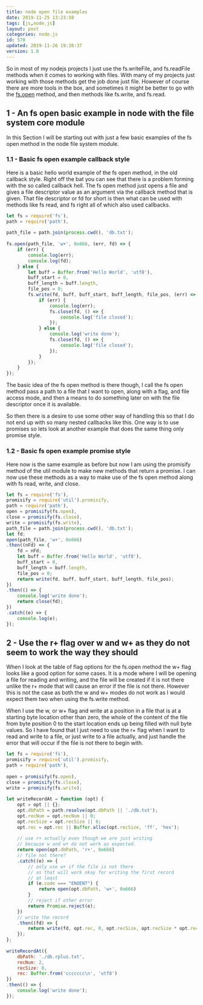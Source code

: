 ```yaml
---
title: node open file examples
date: 2019-11-25 13:23:58
tags: [js,node.js]
layout: post
categories: node.js
id: 570
updated: 2019-11-26 19:38:37
version: 1.8
---
```


So in most of my nodejs projects I just use the fs.writeFile, and fs.readFile methods when it comes to working with files. With many of my projects just working with those methods get the job done just file. However of course there are more tools in the box, and sometimes it might be better to go with the [fs.open](https://nodejs.org/api/fs.html#fs_fs_open_path_flags_mode_callback) method, and then methods like fs.write, and fs.read.

<!-- more -->

## 1 - An fs open basic example in node with the file system core module

In this Section I will be starting out with just a few basic examples of the fs open method in the node file system module.

### 1.1 - Basic fs open example callback style

Here is a basic hello world example of the fs open method, in the old callback style. Right off the bat you can see that there is a problem forming with the so called callback hell. The fs open method just opens a file and gives a file descriptor value as an argument via the callback method that is given. That file descriptor or fd for short is then what can be used with methods like fs read, and fs right all of which also used callbacks.

```js
let fs = require('fs'),
path = require('path'),
 
path_file = path.join(process.cwd(), 'db.txt');
 
fs.open(path_file, 'w+', 0o666, (err, fd) => {
    if (err) {
        console.log(err);
        console.log(fd);
    } else {
        let buff = Buffer.from('Hello World', 'utf8'),
        buff_start = 0,
        buff_length = buff.length,
        file_pos = 0;
        fs.write(fd, buff, buff_start, buff_length, file_pos, (err) => {
            if (err) {
                console.log(err);
                fs.close(fd, () => {
                    console.log('file closed');
                });
            } else {
                console.log('write done');
                fs.close(fd, () => {
                    console.log('file closed');
                });
            }
        });
    }
});
```

The basic idea of the fs open method is there though, I call the fs open method pass a path to a file that I want to open, along with a flag, and file access mode, and then a means to do something later on with the file descriptor once it is available.

So then there is a desire to use some other way of handling this so that I do not end up with so many nested callbacks like this. One way is to use promises so lets look at another example that does the same thing only promise style.

### 1.2 - Basic fs open example promise style

Here now is the same example as before but now I am using the promisify method of the util module to make new methods that return a promise. I can now use these methods as a way to make use of the fs open method along with fs read, write, and close.

```js
let fs = require('fs'),
promisify = require('util').promisify,
path = require('path'),
open = promisify(fs.open),
close = promisify(fs.close),
write = promisify(fs.write),
path_file = path.join(process.cwd(), 'db.txt');
let fd;
open(path_file, 'w+', 0o666)
.then((nFd) => {
    fd = nFd;
    let buff = Buffer.from('Hello World', 'utf8'),
    buff_start = 0,
    buff_length = buff.length,
    file_pos = 0;
    return write(fd, buff, buff_start, buff_length, file_pos);
})
.then(() => {
    console.log('write done');
    return close(fd);
})
.catch((e) => {
    console.log(e);
});
```

## 2 - Use the r+ flag over w and w+ as they do not seem to work the way they should

When I look at the table of flag options for the fs.open method the w+ flag looks like a good option for some cases. It is a mode where I will be opening a file for reading and writing, and the file will be created if it is not there unlike the r+ mode that will cause an error if the file is not there. However this is not the case as both the w and w+ modes do not work as I would expect them two when using the fs.write method.

When I use the w, or w+ flag and write at a position in a file that is at a starting byte location other than zero, the whole of the content of the file from byte position 0 to the start location ends up being filled with null byte values. So I have found that I just need to use the r+ flag when I want to read and write to a file, or just write to a file actually, and just handle the error that will occur if the file is not there to begin with.

```js
let fs = require('fs'),
promisify = require('util').promisify,
path = require('path'),
 
open = promisify(fs.open),
close = promisify(fs.close),
write = promisify(fs.write);
 
let writeRecordAt = function (opt) {
    opt = opt || {};
    opt.dbPath = path.resolve(opt.dbPath || './db.txt');
    opt.recNum = opt.recNum || 0;
    opt.recSize = opt.recSize || 8;
    opt.rec = opt.rec || Buffer.alloc(opt.recSize, 'ff', 'hex');
 
    // use r+ actually even though we are just writing
    // because w and w+ do not work as expected.
    return open(opt.dbPath, 'r+', 0o666)
    // file not there?
    .catch((e) => {
        // only use w+ if the file is not there
        // as that will work okay for writing the first record
        // at least
        if (e.code === "ENOENT") {
            return open(opt.dbPath, 'w+', 0o666)
        }
        // reject if other error
        return Promise.reject(e);
    })
    // write the record
    .then((fd) => {
        return write(fd, opt.rec, 0, opt.recSize, opt.recSize * opt.recNum);
    });
};
 
writeRecordAt({
    dbPath: './db.rplus.txt',
    recNum: 2,
    recSize: 8,
    rec: Buffer.from('ccccccc\n', 'utf8')
})
.then(() => {
    console.log('write done');
});
```